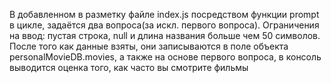 В добавленном в разметку файле index.js посредством функции prompt в цикле, задаётся два вопроса(за искл. первого вопроса). Ограничения на ввод: пустая строка, null и длина названия больше чем 50 символов. После того как данные взяты, они записываются в поле объекта personalMovieDB.movies, а также на основе первого вопроса, в консоль выводится оценка того, как часто вы смотрите фильмы
